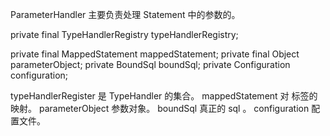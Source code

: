 ParameterHandler 主要负责处理 Statement 中的参数的。

  private final TypeHandlerRegistry typeHandlerRegistry;

  private final MappedStatement mappedStatement;
  private final Object parameterObject;
  private BoundSql boundSql;
  private Configuration configuration;

typeHandlerRegister 是 TypeHandler 的集合。
mappedStatement 对 <insert> 标签的映射。
parameterObject 参数对象。
boundSql 真正的 sql 。
configuration 配置文件。
